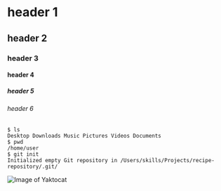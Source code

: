 # header 1
## header 2
### header 3
#### header 4
##### header 5
###### header 6
```
$ ls
Desktop Downloads Music Pictures Videos Documents
$ pwd
/home/user
$ git init
Initialized empty Git repository in /Users/skills/Projects/recipe-repository/.git/
```
![Image of Yaktocat](https://octodex.github.com/images/yaktocat.png)
